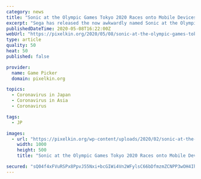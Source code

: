 ```yaml
---
category: news
title: "Sonic at the Olympic Games Tokyo 2020 Races onto Mobile Devices"
excerpt: "Sega has released the now awkwardly named Sonic at the Olympic Games – Tokyo 2020 on mobile devices. It’s available on Google Play, the Apple App Store, and the"
publishedDateTime: 2020-05-08T16:22:00Z
webUrl: "https://pixelkin.org/2020/05/08/sonic-at-the-olympic-games-tokyo-2020-races-onto-mobile-devices/"
type: article
quality: 50
heat: 50
published: false

provider:
  name: Game Picker
  domain: pixelkin.org

topics:
  - Coronavirus in Japan
  - Coronavirus in Asia
  - Coronavirus

tags:
  - JP

images:
  - url: "https://pixelkin.org/wp-content/uploads/2020/02/sonic-at-the-olympic-games.png"
    width: 1000
    height: 500
    title: "Sonic at the Olympic Games Tokyo 2020 Races onto Mobile Devices"

secured: "sQ04f4xFVuRSPx8PpvJ55Nxi+bcGIWi4Vn2WFylsC66bDfmzmZCNPP3wOH4Ih5AAOWr2aZtDo5i3TnlbtHordFwwy6O6DbuftBTSTP6CtMhQ2ryvhJf9y/VdS4SkozSrqX2fOPPvzEpiIVjjeiOArs4Mr8X4Rg4Xe2aZrAFAe9GxjApN3xLdWzGuzqtNnrBijYD+ZtBVTr9UZqjYpY3RWNLmdG8NH4NUDH6jrrxfFuYNfrPyE+y3wk+KljCNcnXqpP30aqnZK2LV3qB6aCq7yglcmu8k7YavsP2ZgpAtoKHOP9kxM4rZirGl+fUwT1YzEGV2X6i2rAN5oR/hq3JPWcElT4NP0Sn3gTPFU8IpXxMZr7kv4a0wRyNu+XasxFx/Dk5Vdj+tEo/eR2q8q29VkNv3YwGTSWRf7822AGA+HdwrpAddStHtLlb1OQhx2FiLCmsnu1JWHksCFQBQ9qBTKY6NI0/LjXokyMI2J9yhR2w=;LniJ8Z1disgp+W+F70fZCw=="
---
```


